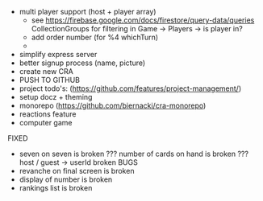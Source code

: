 - multi player support (host + player array)
  - see https://firebase.google.com/docs/firestore/query-data/queries CollectionGroups for filtering in Game -> Players -> is player in?
  - add order number (for %4 whichTurn)
  -
- simplify express server
- better signup process (name, picture)
- create new CRA
- PUSH TO GITHUB
- project todo's: (https://github.com/features/project-management/)
- setup docz + theming
- monorepo (https://github.com/biernacki/cra-monorepo)
- reactions feature
- computer game


FIXED
- seven on seven is broken
??? number of cards on hand is broken
??? host / guest -> userId broken
BUGS
- revanche on final screen is broken
- display of number is broken
- rankings list is broken